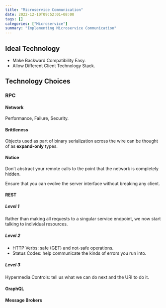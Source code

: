 ```yaml
---
title: "Microservice Communication"
date: 2022-12-10T09:52:01+08:00
tags: []
categories: ["Microservice"]
summary: "Implementing Microservice Communication"
---
```


## Ideal Technology

* Make Backward Compatibility Easy.
* Allow Different Client Technology Stack.

## Technology Choices

### RPC

#### Network

Performance, Failure, Security.

#### Brittleness

Objects used as part of binary serialization across the wire can be thought of as **expand-only** types.

#### Notice

Don’t abstract your remote calls to the point that the network is completely hidden.

Ensure that you can evolve the server interface without breaking any client.

#### REST

##### Level 1

Rather than making all requests to a singular service endpoint, we now start talking to individual resources.

##### Level 2

* HTTP Verbs: safe (GET) and not-safe operations.
* Status Codes: help communicate the kinds of errors you run into.

##### Level 3

Hypermedia Controls: tell us what we can do next and the URI to do it.

#### GraphQL

#### Message Brokers
